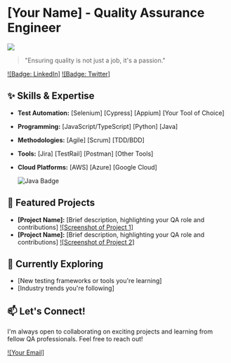 # [Your Name] - Quality Assurance Engineer

![](https://komarev.com/ghpvc/?username=your-github-Martynas-Varazinskas)

> "Ensuring quality is not just a job, it's a passion."

[![Badge: LinkedIn]](your-linkedin-profile)
[![Badge: Twitter]](your-twitter-profile)

## ✨ Skills & Expertise

* **Test Automation:**  [Selenium] [Cypress] [Appium] [Your Tool of Choice]
* **Programming:** [JavaScript/TypeScript] [Python] [Java]
* **Methodologies:** [Agile] [Scrum] [TDD/BDD]
* **Tools:** [Jira] [TestRail] [Postman] [Other Tools]
* **Cloud Platforms:** [AWS] [Azure] [Google Cloud]
  
  ![Java Badge](https://img.shields.io/badge/Java-ED8B00?style=for-the-badge&logo=openjdk)

## 🚀 Featured Projects

* **[Project Name]:** [Brief description, highlighting your QA role and contributions]
  [![Screenshot of Project 1]](link-to-project-repo)
* **[Project Name]:** [Brief description, highlighting your QA role and contributions]
  [![Screenshot of Project 2]](link-to-project-repo)

## 🌱 Currently Exploring

* [New testing frameworks or tools you're learning]
* [Industry trends you're following]

## 📫 Let's Connect!

I'm always open to collaborating on exciting projects and learning from fellow QA professionals. Feel free to reach out!

[![Your Email]](mailto:your-email-address)
